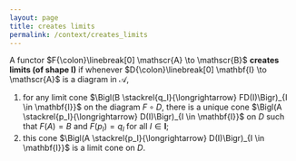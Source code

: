 ```yaml
---
layout: page
title: creates limits
permalink: /context/creates_limits
---
```

A functor $F{\colon}\linebreak[0] \mathscr{A} \to \mathscr{B}$ **creates limits (of shape $\mathbf{I}$)** if whenever $D{\colon}\linebreak[0] \mathbf{I} \to \mathscr{A}$ is a diagram in $\mathscr{A}$,   
1. for any limit cone $\Bigl(B \stackrel{q_I}{\longrightarrow} FD(I)\Bigr)_{I \in \mathbf{I}}$ on the diagram $F \circ D$, there is a unique cone $\Bigl(A \stackrel{p_I}{\longrightarrow} D(I)\Bigr)_{I \in \mathbf{I}}$ on $D$ such that $F(A) = B$ and $F(p_I) = q_I$ for all $I \in \mathbf{I}$;
2. this cone $\Bigl(A \stackrel{p_I}{\longrightarrow} D(I)\Bigr)_{I \in \mathbf{I}}$ is a limit cone on $D$.

